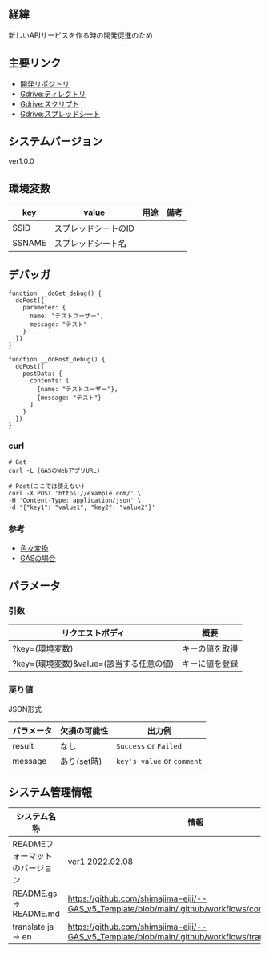 ## 経緯
新しいAPIサービスを作る時の開発促進のため

## 主要リンク
- [開発リポジトリ](https://github.com/shimajima-eiji/--GAS_v5_GetPost-Debug)
- [Gdrive:ディレクトリ](https://drive.google.com/drive/my-drive)
- [Gdrive:スクリプト](https://script.google.com/home)
- [Gdrive:スプレッドシート](https://docs.google.com/spreadsheets)

## システムバージョン
ver1.0.0

## 環境変数
|key|value|用途|備考|
|---|---|---|---|
|SSID|スプレッドシートのID|||
|SSNAME|スプレッドシート名|||

## デバッガ
```
function __doGet_debug() {
  doPost({
    parameter: {
      name: "テストユーザー",
      message: "テスト"
    }
  })
}

function __doPost_debug() {
  doPost({
    postData: {
      contents: [
        {name: "テストユーザー"},
        {message: "テスト"}
      ]
    }
  })
}
```

### curl
```
# Get
curl -L (GASのWebアプリURL)
```

```
# Post(ここでは使えない)
curl -X POST 'https://example.com/' \
-H 'Content-Type: application/json' \
-d '{"key1": "value1", "key2": "value2"}'
```

### 参考
- [色々変換](https://curlconverter.com)
- [GASの場合](https://qiita.com/murase/items/7a75f07d417366b2dbc8)

## パラメータ
### 引数
|リクエストボディ|概要|
|---|---|
|?key=(環境変数)|キーの値を取得|
|?key=(環境変数)&value=(該当する任意の値)|キーに値を登録|

### 戻り値
JSON形式

|パラメータ|欠損の可能性|出力例|
|---|---|---|
|result|なし|`Success` or `Failed`|
|message|あり(set時)|`key's value` or `comment`|

## システム管理情報
| システム名称 | 情報 |
| --- | --- |
| READMEフォーマットのバージョン | ver1.2022.02.08 |
| README.gs -> README.md | https://github.com/shimajima-eiji/--GAS_v5_Template/blob/main/.github/workflows/convert_gs2md.yml |
| translate ja -> en | https://github.com/shimajima-eiji/--GAS_v5_Template/blob/main/.github/workflows/translate_ja2en.yml |
